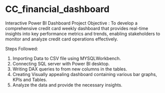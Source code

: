 # CC_financial_dashboard
Interactive Power BI Dashboard
Project Objective : To develop a comprehensive credit card weekly dashboard that provides real-time insights into key performance metrics and trends, enabling stakeholders to monitor and analyze credit card operations effectively.

Steps Followed:
1) Importing Data to CSV file using MYSQLWorkbench.
2) Connecting SQL server with Power BI desktop.
3) Writing DAX queries to from new columns in the tables.
4) Creating Visually appealing dashboard containing various bar graphs, KPIs and Tables.
5) Analyze the data and provide the necessary insights.
